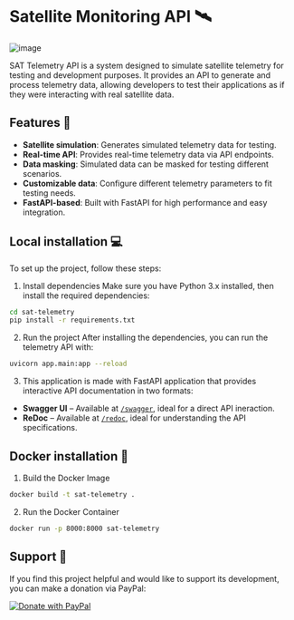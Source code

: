 # Satellite Monitoring API 🛰️

![image](https://github.com/user-attachments/assets/0c3388a6-da56-4d4d-85d8-c0ba004ff642)



SAT Telemetry API is a system designed to simulate satellite telemetry for testing and development purposes. It provides an API to generate and process telemetry data, allowing developers to test their applications as if they were interacting with real satellite data.

## Features 🌟

- **Satellite simulation**: Generates simulated telemetry data for testing.
- **Real-time API**: Provides real-time telemetry data via API endpoints.
- **Data masking**: Simulated data can be masked for testing different scenarios.
- **Customizable data**: Configure different telemetry parameters to fit testing needs.
- **FastAPI-based**: Built with FastAPI for high performance and easy integration.

## Local installation 💻

To set up the project, follow these steps:

1. Install dependencies
Make sure you have Python 3.x installed, then install the required dependencies:

```bash
cd sat-telemetry
pip install -r requirements.txt
```

2. Run the project
After installing the dependencies, you can run the telemetry API with:
```bash
uvicorn app.main:app --reload
```

3. This application is made with FastAPI application that provides interactive API documentation in two formats:

- **Swagger UI** – Available at [`/swagger`](http://localhost:8000/swagger), ideal for a direct API ineraction.
- **ReDoc** – Available at [`/redoc`](http://localhost:8000/redoc), ideal for understanding the API specifications.

## Docker installation 🐳
1. Build the Docker Image
```bash
docker build -t sat-telemetry .
```
2. Run the Docker Container
```bash
docker run -p 8000:8000 sat-telemetry
```

## Support 💪

If you find this project helpful and would like to support its development, you can make a donation via PayPal:

[![Donate with PayPal](https://www.paypalobjects.com/en_US/i/btn/btn_donate_LG.gif)](https://www.paypal.com/donate/?hosted_button_id=X8VJ3YCNH67W2)


